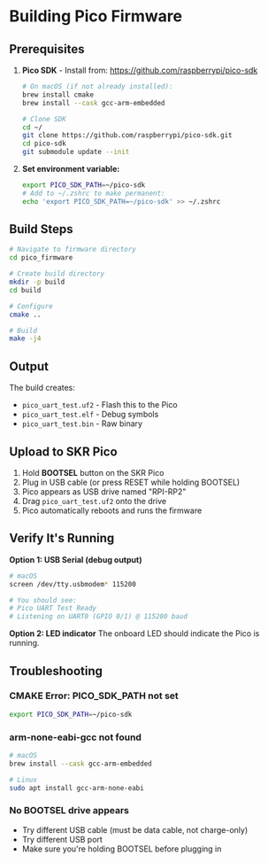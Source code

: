 # Building Pico Firmware

## Prerequisites

1. **Pico SDK** - Install from: https://github.com/raspberrypi/pico-sdk
   ```bash
   # On macOS (if not already installed):
   brew install cmake
   brew install --cask gcc-arm-embedded
   
   # Clone SDK
   cd ~/
   git clone https://github.com/raspberrypi/pico-sdk.git
   cd pico-sdk
   git submodule update --init
   ```

2. **Set environment variable:**
   ```bash
   export PICO_SDK_PATH=~/pico-sdk
   # Add to ~/.zshrc to make permanent:
   echo 'export PICO_SDK_PATH=~/pico-sdk' >> ~/.zshrc
   ```

## Build Steps

```bash
# Navigate to firmware directory
cd pico_firmware

# Create build directory
mkdir -p build
cd build

# Configure
cmake ..

# Build
make -j4
```

## Output

The build creates:
- `pico_uart_test.uf2` - Flash this to the Pico
- `pico_uart_test.elf` - Debug symbols
- `pico_uart_test.bin` - Raw binary

## Upload to SKR Pico

1. Hold **BOOTSEL** button on the SKR Pico
2. Plug in USB cable (or press RESET while holding BOOTSEL)
3. Pico appears as USB drive named "RPI-RP2"
4. Drag `pico_uart_test.uf2` onto the drive
5. Pico automatically reboots and runs the firmware

## Verify It's Running

**Option 1: USB Serial (debug output)**
```bash
# macOS
screen /dev/tty.usbmodem* 115200

# You should see:
# Pico UART Test Ready
# Listening on UART0 (GPIO 0/1) @ 115200 baud
```

**Option 2: LED indicator**
The onboard LED should indicate the Pico is running.

## Troubleshooting

### CMAKE Error: PICO_SDK_PATH not set
```bash
export PICO_SDK_PATH=~/pico-sdk
```

### arm-none-eabi-gcc not found
```bash
# macOS
brew install --cask gcc-arm-embedded

# Linux
sudo apt install gcc-arm-none-eabi
```

### No BOOTSEL drive appears
- Try different USB cable (must be data cable, not charge-only)
- Try different USB port
- Make sure you're holding BOOTSEL before plugging in

